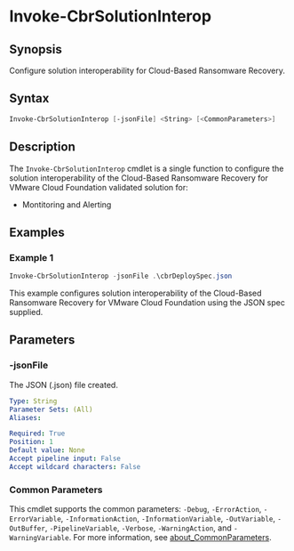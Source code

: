 # Invoke-CbrSolutionInterop

## Synopsis

Configure solution interoperability for Cloud-Based Ransomware Recovery.

## Syntax

```powershell
Invoke-CbrSolutionInterop [-jsonFile] <String> [<CommonParameters>]
```

## Description

The `Invoke-CbrSolutionInterop` cmdlet is a single function to configure the solution interoperability of the
Cloud-Based Ransomware Recovery for VMware Cloud Foundation validated solution for:

- Montitoring and Alerting

## Examples

### Example 1

```powershell
Invoke-CbrSolutionInterop -jsonFile .\cbrDeploySpec.json
```

This example configures solution interoperability of the Cloud-Based Ransomware Recovery for VMware Cloud Foundation using the JSON spec supplied.

## Parameters

### -jsonFile

The JSON (.json) file created.

```yaml
Type: String
Parameter Sets: (All)
Aliases:

Required: True
Position: 1
Default value: None
Accept pipeline input: False
Accept wildcard characters: False
```

### Common Parameters

This cmdlet supports the common parameters: `-Debug`, `-ErrorAction`, `-ErrorVariable`, `-InformationAction`, `-InformationVariable`, `-OutVariable`, `-OutBuffer`, `-PipelineVariable`, `-Verbose`, `-WarningAction`, and `-WarningVariable`. For more information, see [about_CommonParameters](http://go.microsoft.com/fwlink/?LinkID=113216).
